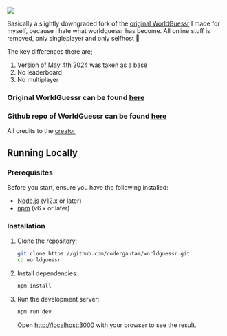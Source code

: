 
![](https://github.com/TheUltimateSoyCode/worldguessr-legacy/blob/main/public/logo.png)

Basically a slightly downgraded fork of the [original WorldGuessr](https://github.com/codergautam/worldguessr) I made for myself, because I hate what worldguessr has become. All online stuff is removed, only singleplayer and only selfhost 🙂


The key differences there are; 
1. Version of May 4th 2024 was taken as a base
2. No leaderboard
3. No multiplayer

### Original WorldGuessr can be found [here](https://worldguessr.com)
### Github repo of WorldGuessr can be found [here](https://github.com/codergautam/worldguessr)

All credits to the [creator](https://github.com/codergautam)

## Running Locally
### Prerequisites

Before you start, ensure you have the following installed:
- [Node.js](https://nodejs.org/en/) (v12.x or later)
- [npm](https://www.npmjs.com/) (v6.x or later)

### Installation

1. Clone the repository:
   ```bash
   git clone https://github.com/codergautam/worldguessr.git
   cd worldguessr
   ```

2. Install dependencies:
   ```bash
   npm install
   ```

3. Run the development server:
   ```bash
   npm run dev
   ```

   Open [http://localhost:3000](http://localhost:3000) with your browser to see the result.

